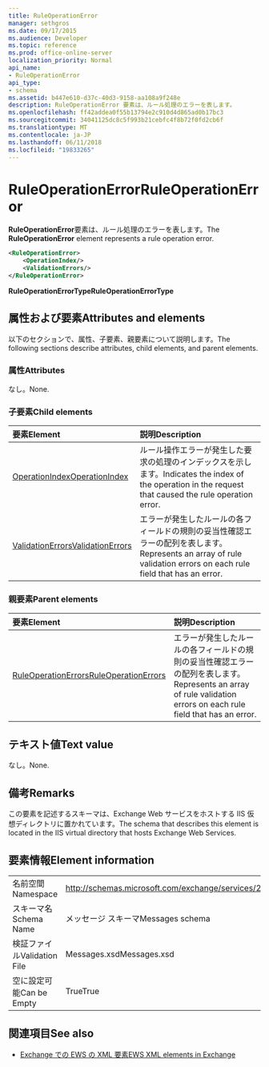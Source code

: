 ```yaml
---
title: RuleOperationError
manager: sethgros
ms.date: 09/17/2015
ms.audience: Developer
ms.topic: reference
ms.prod: office-online-server
localization_priority: Normal
api_name:
- RuleOperationError
api_type:
- schema
ms.assetid: b447e610-d37c-40d3-9158-aa108a9f248e
description: RuleOperationError 要素は、ルール処理のエラーを表します。
ms.openlocfilehash: ff42addea0f55b13794e2c910d4d865ad0b17bc3
ms.sourcegitcommit: 34041125dc8c5f993b21cebfc4f8b72f0fd2cb6f
ms.translationtype: MT
ms.contentlocale: ja-JP
ms.lasthandoff: 06/11/2018
ms.locfileid: "19833265"
---
```

# <a name="ruleoperationerror"></a><span data-ttu-id="f5ea7-103">RuleOperationError</span><span class="sxs-lookup"><span data-stu-id="f5ea7-103">RuleOperationError</span></span>

<span data-ttu-id="f5ea7-104">**RuleOperationError**要素は、ルール処理のエラーを表します。</span><span class="sxs-lookup"><span data-stu-id="f5ea7-104">The **RuleOperationError** element represents a rule operation error.</span></span> 
  
```XML
<RuleOperationError>
    <OperationIndex/>
    <ValidationErrors/>
</RuleOperationError>
```

 <span data-ttu-id="f5ea7-105">**RuleOperationErrorType**</span><span class="sxs-lookup"><span data-stu-id="f5ea7-105">**RuleOperationErrorType**</span></span>
## <a name="attributes-and-elements"></a><span data-ttu-id="f5ea7-106">属性および要素</span><span class="sxs-lookup"><span data-stu-id="f5ea7-106">Attributes and elements</span></span>

<span data-ttu-id="f5ea7-107">以下のセクションで、属性、子要素、親要素について説明します。</span><span class="sxs-lookup"><span data-stu-id="f5ea7-107">The following sections describe attributes, child elements, and parent elements.</span></span>
  
### <a name="attributes"></a><span data-ttu-id="f5ea7-108">属性</span><span class="sxs-lookup"><span data-stu-id="f5ea7-108">Attributes</span></span>

<span data-ttu-id="f5ea7-109">なし。</span><span class="sxs-lookup"><span data-stu-id="f5ea7-109">None.</span></span>
  
### <a name="child-elements"></a><span data-ttu-id="f5ea7-110">子要素</span><span class="sxs-lookup"><span data-stu-id="f5ea7-110">Child elements</span></span>

|<span data-ttu-id="f5ea7-111">**要素**</span><span class="sxs-lookup"><span data-stu-id="f5ea7-111">**Element**</span></span>|<span data-ttu-id="f5ea7-112">**説明**</span><span class="sxs-lookup"><span data-stu-id="f5ea7-112">**Description**</span></span>|
|:-----|:-----|
|[<span data-ttu-id="f5ea7-113">OperationIndex</span><span class="sxs-lookup"><span data-stu-id="f5ea7-113">OperationIndex</span></span>](operationindex.md) <br/> |<span data-ttu-id="f5ea7-114">ルール操作エラーが発生した要求の処理のインデックスを示します。</span><span class="sxs-lookup"><span data-stu-id="f5ea7-114">Indicates the index of the operation in the request that caused the rule operation error.</span></span>  <br/> |
|[<span data-ttu-id="f5ea7-115">ValidationErrors</span><span class="sxs-lookup"><span data-stu-id="f5ea7-115">ValidationErrors</span></span>](validationerrors.md) <br/> |<span data-ttu-id="f5ea7-116">エラーが発生したルールの各フィールドの規則の妥当性確認エラーの配列を表します。</span><span class="sxs-lookup"><span data-stu-id="f5ea7-116">Represents an array of rule validation errors on each rule field that has an error.</span></span>  <br/> |
   
### <a name="parent-elements"></a><span data-ttu-id="f5ea7-117">親要素</span><span class="sxs-lookup"><span data-stu-id="f5ea7-117">Parent elements</span></span>

|<span data-ttu-id="f5ea7-118">**要素**</span><span class="sxs-lookup"><span data-stu-id="f5ea7-118">**Element**</span></span>|<span data-ttu-id="f5ea7-119">**説明**</span><span class="sxs-lookup"><span data-stu-id="f5ea7-119">**Description**</span></span>|
|:-----|:-----|
|[<span data-ttu-id="f5ea7-120">RuleOperationErrors</span><span class="sxs-lookup"><span data-stu-id="f5ea7-120">RuleOperationErrors</span></span>](ruleoperationerrors.md) <br/> |<span data-ttu-id="f5ea7-121">エラーが発生したルールの各フィールドの規則の妥当性確認エラーの配列を表します。</span><span class="sxs-lookup"><span data-stu-id="f5ea7-121">Represents an array of rule validation errors on each rule field that has an error.</span></span>  <br/> |
   
## <a name="text-value"></a><span data-ttu-id="f5ea7-122">テキスト値</span><span class="sxs-lookup"><span data-stu-id="f5ea7-122">Text value</span></span>

<span data-ttu-id="f5ea7-123">なし。</span><span class="sxs-lookup"><span data-stu-id="f5ea7-123">None.</span></span>
  
## <a name="remarks"></a><span data-ttu-id="f5ea7-124">備考</span><span class="sxs-lookup"><span data-stu-id="f5ea7-124">Remarks</span></span>

<span data-ttu-id="f5ea7-125">この要素を記述するスキーマは、Exchange Web サービスをホストする IIS 仮想ディレクトリに置かれています。</span><span class="sxs-lookup"><span data-stu-id="f5ea7-125">The schema that describes this element is located in the IIS virtual directory that hosts Exchange Web Services.</span></span>
  
## <a name="element-information"></a><span data-ttu-id="f5ea7-126">要素情報</span><span class="sxs-lookup"><span data-stu-id="f5ea7-126">Element information</span></span>

|||
|:-----|:-----|
|<span data-ttu-id="f5ea7-127">名前空間</span><span class="sxs-lookup"><span data-stu-id="f5ea7-127">Namespace</span></span>  <br/> |http://schemas.microsoft.com/exchange/services/2006/messages  <br/> |
|<span data-ttu-id="f5ea7-128">スキーマ名</span><span class="sxs-lookup"><span data-stu-id="f5ea7-128">Schema Name</span></span>  <br/> |<span data-ttu-id="f5ea7-129">メッセージ スキーマ</span><span class="sxs-lookup"><span data-stu-id="f5ea7-129">Messages schema</span></span>  <br/> |
|<span data-ttu-id="f5ea7-130">検証ファイル</span><span class="sxs-lookup"><span data-stu-id="f5ea7-130">Validation File</span></span>  <br/> |<span data-ttu-id="f5ea7-131">Messages.xsd</span><span class="sxs-lookup"><span data-stu-id="f5ea7-131">Messages.xsd</span></span>  <br/> |
|<span data-ttu-id="f5ea7-132">空に設定可能</span><span class="sxs-lookup"><span data-stu-id="f5ea7-132">Can be Empty</span></span>  <br/> |<span data-ttu-id="f5ea7-133">True</span><span class="sxs-lookup"><span data-stu-id="f5ea7-133">True</span></span>  <br/> |
   
## <a name="see-also"></a><span data-ttu-id="f5ea7-134">関連項目</span><span class="sxs-lookup"><span data-stu-id="f5ea7-134">See also</span></span>



- [<span data-ttu-id="f5ea7-135">Exchange での EWS の XML 要素</span><span class="sxs-lookup"><span data-stu-id="f5ea7-135">EWS XML elements in Exchange</span></span>](ews-xml-elements-in-exchange.md)

